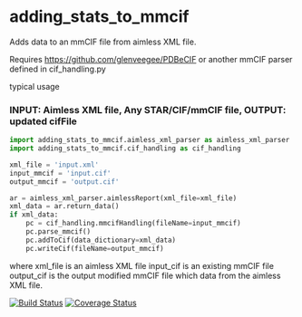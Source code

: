 # adding_stats_to_mmcif

Adds data to an mmCIF file from aimless XML file.

Requires https://github.com/glenveegee/PDBeCIF
or another mmCIF parser defined in cif_handling.py

typical usage

### INPUT: Aimless XML file, Any STAR/CIF/mmCIF file, OUTPUT: updated cifFile
```python
import adding_stats_to_mmcif.aimless_xml_parser as aimless_xml_parser
import adding_stats_to_mmcif.cif_handling as cif_handling

xml_file = 'input.xml'
input_mmcif = 'input.cif'
output_mmcif = 'output.cif'

ar = aimless_xml_parser.aimlessReport(xml_file=xml_file)
xml_data = ar.return_data()
if xml_data:
    pc = cif_handling.mmcifHandling(fileName=input_mmcif)
    pc.parse_mmcif()
    pc.addToCif(data_dictionary=xml_data)
    pc.writeCif(fileName=output_mmcif)
```
where
xml_file is an aimless XML file
input_cif is an existing mmCIF file
output_cif is the output modified mmCIF file which data from the aimless XML file.

[![Build Status](https://travis-ci.org/berrisfordjohn/adding_stats_to_mmcif.svg?branch=master)](https://travis-ci.org/berrisfordjohn/adding_stats_to_mmcif)
[![Coverage Status](https://coveralls.io/repos/github/berrisfordjohn/adding_stats_to_mmcif/badge.svg?branch=master)](https://coveralls.io/github/berrisfordjohn/adding_stats_to_mmcif?branch=master)
